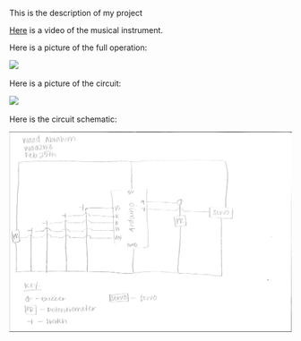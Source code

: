 This is the description of my project

[Here](url) is a video of the musical instrument. 

Here is a picture of the full operation:

![](fullOperation.png)

Here is a picture of the circuit:

![](circuit.png)

Here is the circuit schematic:

![](circuitSchematic.png)
